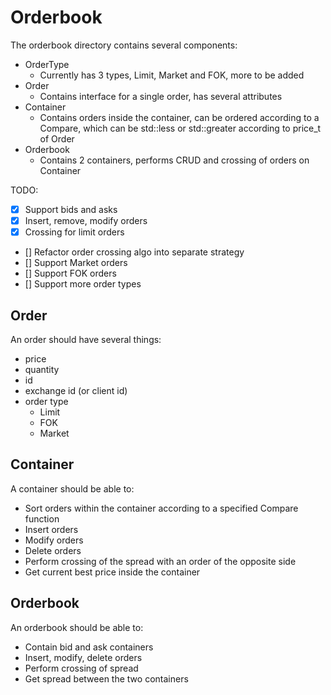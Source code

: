 # Orderbook

The orderbook directory contains several components:
- OrderType
  - Currently has 3 types, Limit, Market and FOK, more to be added
- Order
  - Contains interface for a single order, has several attributes
- Container
  - Contains orders inside the container, can be ordered according to a Compare, which can be std::less or std::greater according to price_t of Order
- Orderbook
  - Contains 2 containers, performs CRUD and crossing of orders on Container
  
TODO:
- [X] Support bids and asks
- [X] Insert, remove, modify orders
- [X] Crossing for limit orders
- [] Refactor order crossing algo into separate strategy
- [] Support Market orders
- [] Support FOK orders
- [] Support more order types

## Order

An order should have several things:
- price
- quantity
- id
- exchange id (or client id)
- order type
  - Limit
  - FOK
  - Market
  
## Container

A container should be able to:
- Sort orders within the container according to a specified Compare function
- Insert orders
- Modify orders
- Delete orders
- Perform crossing of the spread with an order of the opposite side
- Get current best price inside the container

## Orderbook

An orderbook should be able to:
- Contain bid and ask containers
- Insert, modify, delete orders
- Perform crossing of spread
- Get spread between the two containers